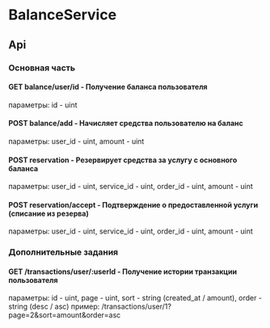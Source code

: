 # BalanceService

## Api
### Основная часть
#### GET balance/user/id - Получение баланса пользователя
параметры: id - uint
#### POST balance/add - Начисляет средства пользователю на баланс 
параметры: user_id - uint, amount - uint
#### POST reservation - Резервирует средства за услугу с основного баланса
параметры: user_id - uint, service_id - uint, order_id - uint, amount - uint
#### POST reservation/accept - Подтверждение о предоставленной услуги (списание из резерва)
параметры: user_id - uint, service_id - uint, order_id - uint, amount - uint

### Дополнительные задания
#### GET /transactions/user/:userId - Получение истории транзакции пользователя
параметры: id - uint, page - uint, sort - string (created_at / amount), order - string (desc / asc)
пример: /transactions/user/1?page=2&sort=amount&order=asc
